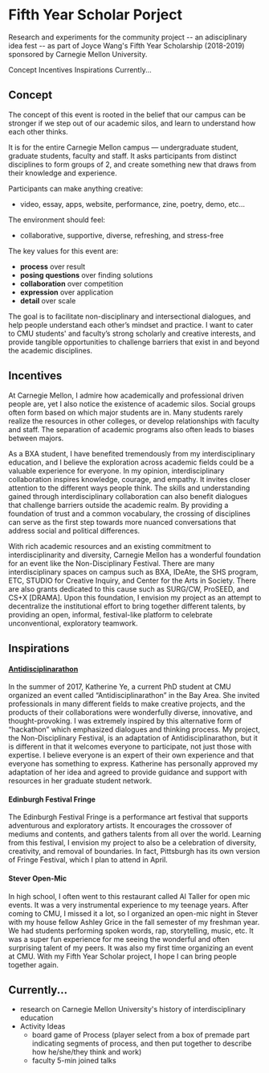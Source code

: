 # Fifth Year Scholar Porject
Research and experiments for the community project -- an adisciplinary idea fest -- as part of Joyce Wang's Fifth Year Scholarship (2018-2019) sponsored by Carnegie Mellon University.

Concept
Incentives
Inspirations
Currently...

## Concept
The concept of this event is rooted in the belief that our campus can be stronger if we step out of our academic silos,
and learn to understand how each other thinks.

It is for the entire Carnegie Mellon campus — undergraduate student, graduate students, faculty and staff. It asks participants from distinct disciplines to form groups of 2, and create something new that draws from their knowledge and experience. 

Participants can make anything creative: 
- video, essay, apps, website, performance, zine, poetry, demo, etc…

The environment should feel:
- collaborative, supportive, diverse, refreshing, and stress-free

The key values for this event are:
- **process** over result
- **posing questions** over finding solutions
- **collaboration** over competition
- **expression** over application
- **detail** over scale

The goal is to facilitate non-disciplinary and intersectional dialogues, and help people understand each other’s mindset and practice. I want to cater to CMU students' and faculty’s strong scholarly and creative interests, and provide tangible opportunities to challenge barriers that exist in and beyond the academic disciplines.

## Incentives
At Carnegie Mellon, I admire how academically and professional driven people are, yet I also notice the existence of academic silos. Social groups often form based on which major students are in. Many students rarely realize the resources in other colleges, or develop relationships with faculty and staff. The separation of academic programs also often leads to biases between majors. 

As a BXA student, I have benefited tremendously from my interdisciplinary education, and I believe the exploration across academic fields could be a valuable experience for everyone. In my opinion, interdisciplinary collaboration inspires knowledge, courage, and empathy. It invites closer attention to the different ways people think. The skills and understanding gained through interdisciplinary collaboration can also benefit dialogues that challenge barriers outside the academic realm. By providing a foundation of trust and a common vocabulary, the crossing of disciplines can serve as the first step towards more nuanced conversations that address social and political differences. 

With rich academic resources and an existing commitment to interdisciplinarity and diversity, Carnegie Mellon has a wonderful foundation for an event like the Non-Disciplinary Festival. There are many interdisciplinary spaces on campus such as BXA, IDeAte, the SHS program, ETC, STUDIO for Creative Inquiry, and Center for the Arts in Society. There are also grants dedicated to this cause such as SURG/CW, ProSEED, and CS+X [DRAMA]. Upon this foundation, I envision my project as an attempt to decentralize the institutional effort to bring together different talents, by providing an open, informal, festival-like platform to celebrate unconventional, exploratory teamwork. 

## Inspirations
#### [Antidisciplinarathon](http://hypotext.co/antidisciplinarathon)
In the summer of 2017, Katherine Ye, a current PhD student at CMU organized an event called “Antidisciplinarathon” in the Bay Area. She invited professionals in many different fields to make creative projects, and the products of their collaborations were wonderfully diverse, innovative, and thought-provoking. I was extremely inspired by this alternative form of “hackathon” which emphasized dialogues and thinking process. My project, the Non-Disciplinary Festival, is an adaptation of Antidisciplinarathon, but it is different in that it welcomes everyone to participate, not just those with expertise. I believe everyone is an expert of their own experience and that everyone has something to express. 
Katherine has personally approved my adaptation of her idea and agreed to provide guidance and support with resources in her graduate student network.

#### Edinburgh Festival Fringe
The Edinburgh Festival Fringe is a performance art festival that supports adventurous and exploratory artists. It encourages the crossover of mediums and contents, and gathers talents from all over the world. Learning from this festival, I envision my project to also be a celebration of diversity, creativity, and removal of boundaries. 
In fact, Pittsburgh has its own version of Fringe Festival, which I plan to attend in April.

#### Stever Open-Mic
In high school, I often went to this restaurant called Al Taller for open mic events. It was a very instrumental experience to my teenage years. After coming to CMU, I missed it a lot, so I organized an open-mic night in Stever with my house fellow Ashley Grice in the fall semester of my freshman year. We had students performing spoken words, rap, storytelling, music, etc. It was a super fun experience for me seeing the wonderful and often surprising talent of my peers. It was also my first time organizing an event at CMU. With my Fifth Year Scholar project, I hope I can bring people together again.

## Currently...
- research on Carnegie Mellon University's history of interdisciplinary education
- Activity Ideas
  - board game of Process (player select from a box of premade part indicating segments of process, and then put together to describe how he/she/they think and work)
  - faculty 5-min joined talks
